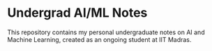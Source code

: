 # Undergrad AI/ML Notes
This repository contains my personal undergraduate notes on AI and Machine Learning, created as an ongoing student at IIT Madras.
